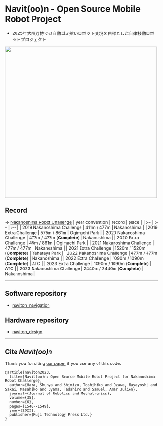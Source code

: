 # Navit(oo)n - Open Source Mobile Robot Project 
* 2025年大阪万博での自動ゴミ拾いロボット実現を目標とした自律移動ロボットプロジェクト
<img src="https://user-images.githubusercontent.com/36100321/140645407-81af34fd-451e-4b16-b041-acf035970be1.jpeg" width="500">

## Record
-> [Nakanoshima Robot Challenge](https://www.nakanoshima-rc.jp/)
| year convention | record | place |
| :-- | :-- | :-- |
| 2019 Nakanoshima Challenge | 411m / 477m | Nakanoshima |
| 2019 Extra Challenge | 575m / 861m | Ogimachi Park |
| 2020 Nakanoshima Challenge | 477m / 477m (**Complete**) | Nakanoshima |
| 2020 Extra Challenge | 45m / 861m | Ogimachi Park |
| 2021 Nakanoshima Challenge | 477m / 477m | Nakanoshima |
| 2021 Extra Challenge | 1520m / 1520m (**Complete**) | Yahataya Park |
| 2022 Nakanoshima Challenge | 477m / 477m (**Complete**) | Nakanoshima |
| 2022 Extra Challenge | 1090m / 1090m (**Complete**) | ATC |
| 2023 Extra Challenge | 1090m / 1090m (**Complete**) | ATC |
| 2023 Nakanoshima Challenge | 2440m / 2440m (**Complete**) | Nakanoshima |


---
## Software repository
* [naviton_navigation](https://github.com/KobeKosenRobotics/naviton_navigation)
## Hardware repository
* [naviton_design](https://github.com/KobeKosenRobotics/naviton_design)

---

## Cite *Navit(oo)n*

Thank you for citing [our paper](https://www.fujipress.jp/jrm/rb/robot003500061540/) if you use any of this code: 
```
@article{naviton2023,
  title={Navit(oo)n: Open Source Mobile Robot Project for Nakanoshima Robot Challenge},
  author={Hara, Shunya and Shimizu, Toshihiko and Ozawa, Masayoshi and Sakai, Masahiko and Oyama, Tadahiro and Samuel, Amar Julien},
  journal={Journal of Robotics and Mechatronics},
  volume={35},
  number={6},
  pages={1540--1549},
  year={2023},
  publisher={Fuji Technology Press Ltd.}
}
```
